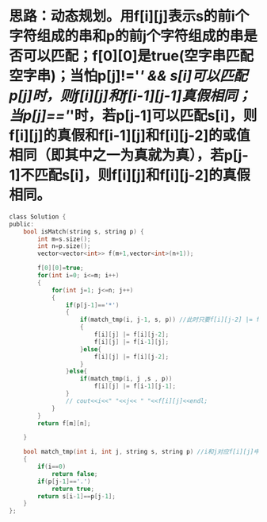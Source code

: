 # 思路：动态规划。用f[i][j]表示s的前i个字符组成的串和p的前j个字符组成的串是否可以匹配；f[0][0]是true(空字串匹配空字串)；当怕p[j]!='*' && s[i]可以匹配p[j]时，则f[i][j]和f[i-1][j-1]真假相同；当p[j]=='*'时，若p[j-1]可以匹配s[i]，则f[i][j]的真假和f[i-1][j]和f[i][j-2]的或值相同（即其中之一为真就为真），若p[j-1]不匹配s[i]，则f[i][j]和f[i][j-2]的真假相同。
```c
class Solution {
public:
    bool isMatch(string s, string p) {
        int m=s.size();
        int n=p.size();
        vector<vector<int>> f(m+1,vector<int>(n+1));

        f[0][0]=true;
        for(int i=0; i<=m; i++)
        {
            for(int j=1; j<=n; j++)
            {
                if(p[j-1]=='*')
                {
                    if(match_tmp(i, j-1, s, p)) //此时只要f[i][j-2] |= f[i-1][j]为真，则f[i][j]就为真
                    {
                        f[i][j] |= f[i][j-2];
                        f[i][j] |= f[i-1][j];
                    }else{
                        f[i][j] |= f[i][j-2];
                    }
                }else{
                    if(match_tmp(i, j ,s , p))
                        f[i][j] |= f[i-1][j-1];
                }
                // cout<<i<<" "<<j<< " "<<f[i][j]<<endl;
            }
        }
        return f[m][n];

    }

    bool match_tmp(int i, int j, string s, string p) //i和j对应f[i][j]中的i和j
    {
        if(i==0)
            return false;
        if(p[j-1]=='.')
            return true;
        return s[i-1]==p[j-1];
    }
};
```
